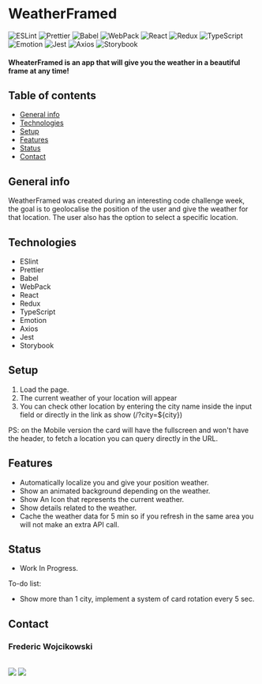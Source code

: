 # WeatherFramed


![ESLint](https://img.shields.io/badge/-ESLint-9f9f9f?style=plastic&logo=ESLint)
![Prettier](https://img.shields.io/badge/-Prettier-9f9f9f?style=plastic&logo=Prettier)
![Babel](https://img.shields.io/badge/-Babel-9f9f9f?style=plastic&logo=Babel)
![WebPack](https://img.shields.io/badge/-WebPack-9f9f9f?style=plastic&logo=WebPack)
![React](https://img.shields.io/badge/-React-9f9f9f?style=plastic&logo=React)
![Redux](https://img.shields.io/badge/-Redux-9f9f9f?style=plastic&logo=Redux)
![TypeScript](https://img.shields.io/badge/-TypeScript-9f9f9f?style=plastic&logo=TypeScript)
![Emotion](https://img.shields.io/badge/-Emotion-9f9f9f?style=plastic&logo=Emotion)
![Jest](https://img.shields.io/badge/-Jest-9f9f9f?style=plastic&logo=Jest)
![Axios](https://img.shields.io/badge/-Axios-9f9f9f?style=plastic&logo=Axios)
![Storybook](https://img.shields.io/badge/-Storybook-9f9f9f?style=plastic&logo=Storybook)


#### WheaterFramed is an app that will give you the weather in a beautiful frame at any time!

## Table of contents

- [General info](#general-info)
- [Technologies](#technologies)
- [Setup](#setup)
- [Features](#features)
- [Status](#status)
- [Contact](#contact)

## General info

WeatherFramed was created during an interesting code challenge week, the goal is to geolocalise the position of the user and give the weather for that location. The user also has the option to select a specific location.

## Technologies

- ESlint
- Prettier
- Babel
- WebPack
- React
- Redux
- TypeScript
- Emotion
- Axios
- Jest
- Storybook

## Setup

1. Load the page.
2. The current weather of your location will appear
3. You can check other location by entering the city name inside the input field or directly in the link as show (/?city=${city}) 

PS: on the Mobile version the card will have the fullscreen and won't have the header, to fetch a location you can query directly in the URL.

## Features

- Automatically localize you and give your position weather.
- Show an animated background depending on the weather.
- Show An Icon that represents the current weather.
- Show details related to the weather.
- Cache the weather data for 5 min so if you refresh in the same area you will not make an extra API call.

## Status

- Work In Progress.

To-do list:
- Show more than 1 city, implement a system of card rotation every 5 sec.

## Contact

<h3>Frederic Wojcikowski</h3>
    <br>
    <a href="https://github.com/oFrederic"><img src="https://img.shields.io/badge/-Github-9f9f9f?style=flat-square&logo=Github"></a>
    <a href="https://linkedin.com/in/oFrederic"><img src="https://img.shields.io/badge/-Linkedin-9f9f9f?style=flat-square&logo=Linkedin"></a>
